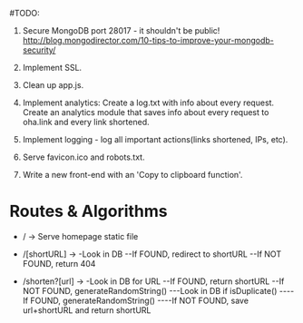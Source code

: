 #TODO:

1. Secure MongoDB port 28017 - it shouldn't be public!
http://blog.mongodirector.com/10-tips-to-improve-your-mongodb-security/

2. Implement SSL.

3. Clean up app.js.

4. Implement analytics:
	Create a log.txt with info about every request.
	Create an analytics module that saves info about every request to oha.link and every link
	shortened.

5. Implement logging - log all important actions(links shortened, IPs, etc).

6. Serve favicon.ico and robots.txt.

7. Write a new front-end with an 'Copy to clipboard function'.

# Routes & Algorithms

- / -> Serve homepage static file

- /[shortURL] -> -Look in DB
								 	--If FOUND, redirect to shortURL
									--If NOT FOUND, return 404

- /shorten?[url] -> -Look in DB for URL
											--If FOUND, return shortURL
											--If NOT FOUND, generateRandomString()
												---Look in DB if isDuplicate()
													----If FOUND, generateRandomString()
													----If NOT FOUND, save url+shortURL and return shortURL
